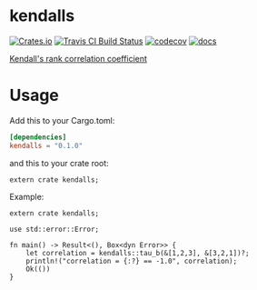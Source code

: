 # kendalls

[![Crates.io](https://img.shields.io/crates/d/kendalls.svg)](https://crates.io/crates/kendalls)
[![Travis CI Build Status](https://api.travis-ci.org/zolkko/kendalls.svg?branch=master)](https://travis-ci.org/zolkko/kendalls)
[![codecov](https://codecov.io/gh/zolkko/kendalls/branch/master/graph/badge.svg)](https://codecov.io/gh/zolkko/kendalls)
[![docs](https://img.shields.io/badge/docs-online-5023dd.svg)](https://docs.rs/kendalls/)

[Kendall's rank correlation coefficient](https://en.wikipedia.org/wiki/Kendall_rank_correlation_coefficient)

# Usage

Add this to your Cargo.toml:
```toml
[dependencies]
kendalls = "0.1.0"
```

and this to your crate root:
```ignore
extern crate kendalls;
```

Example:
```ignore
extern crate kendalls;

use std::error::Error;

fn main() -> Result<(), Box<dyn Error>> {
    let correlation = kendalls::tau_b(&[1,2,3], &[3,2,1])?;
    println!("correlation = {:?} == -1.0", correlation);
    Ok(())
}
```

